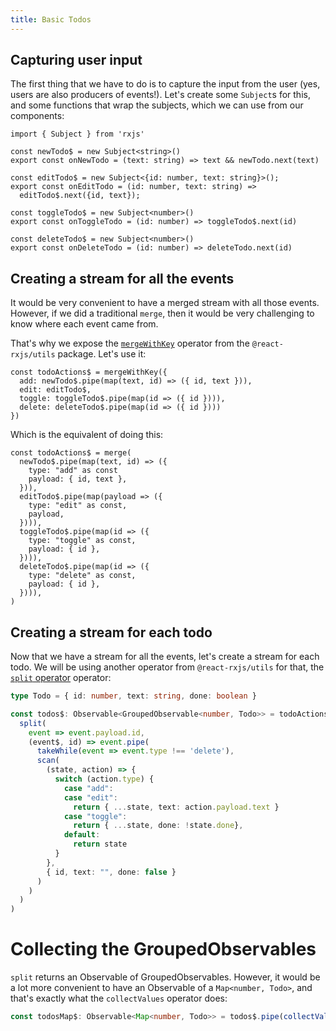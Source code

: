 ```yaml
---
title: Basic Todos
---
```


## Capturing user input

The first thing that we have to do is to capture the input from the user (yes, 
users are also producers of events!). Let's create some `Subject`s for this, and 
some functions that wrap the subjects, which we can use from our components:

```tsx
import { Subject } from 'rxjs'

const newTodo$ = new Subject<string>()
export const onNewTodo = (text: string) => text && newTodo.next(text)

const editTodo$ = new Subject<{id: number, text: string}>();
export const onEditTodo = (id: number, text: string) =>
  editTodo$.next({id, text});

const toggleTodo$ = new Subject<number>()
export const onToggleTodo = (id: number) => toggleTodo$.next(id)

const deleteTodo$ = new Subject<number>()
export const onDeleteTodo = (id: number) => deleteTodo.next(id)
```

## Creating a stream for all the events

It would be very convenient to have a merged stream with all those events. However,
if we did a traditional `merge`, then it would be very challenging to know where
each event came from.

That's why we expose the [`mergeWithKey`](/api/utils#mergeWithKey) operator from the
`@react-rxjs/utils` package. Let's use it:

```tsx
const todoActions$ = mergeWithKey({
  add: newTodo$.pipe(map(text, id) => ({ id, text })),
  edit: editTodo$,
  toggle: toggleTodo$.pipe(map(id => ({ id }))),
  delete: deleteTodo$.pipe(map(id => ({ id })))
})
```

Which is the equivalent of doing this:

```tsx
const todoActions$ = merge(
  newTodo$.pipe(map(text, id) => ({
    type: "add" as const
    payload: { id, text },
  })),
  editTodo$.pipe(map(payload => ({
    type: "edit" as const,
    payload,
  }))),
  toggleTodo$.pipe(map(id => ({
    type: "toggle" as const,
    payload: { id },
  }))),
  deleteTodo$.pipe(map(id => ({
    type: "delete" as const,
    payload: { id },
  }))),
)
```

## Creating a stream for each todo

Now that we have a stream for all the events, let's create a stream for
each todo. We will be using another operator from `@react-rxjs/utils` for that,
the [`split` operator](/api/utils#split) operator:

```ts
type Todo = { id: number, text: string, done: boolean }

const todos$: Observable<GroupedObservable<number, Todo>> = todoActions$.pipe(
  split(
    event => event.payload.id,
    (event$, id) => event.pipe(
      takeWhile(event => event.type !== 'delete'),
      scan(
        (state, action) => {
          switch (action.type) {
            case "add":
            case "edit":
              return { ...state, text: action.payload.text }
            case "toggle":
              return { ...state, done: !state.done},
            default:
              return state
          }
        },
        { id, text: "", done: false }
      )
    )
  )
)
```

# Collecting the GroupedObservables

`split` returns an Observable of GroupedObservables. However, it would be a lot
more convenient to have an Observable of a `Map<number, Todo>`, and that's
exactly what the `collectValues` operator does:

```ts
const todosMap$: Observable<Map<number, Todo>> = todos$.pipe(collectValues())
```

